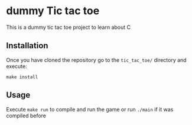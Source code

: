 # dummy Tic tac toe

This is a dummy tic tac toe project to learn about C

## Installation
Once you have cloned the repository go to the `tic_tac_toe/` directory and
execute:
```
make install
```

## Usage
Execute `make run` to compile and run the game or run `./main` if it was
compiled before



